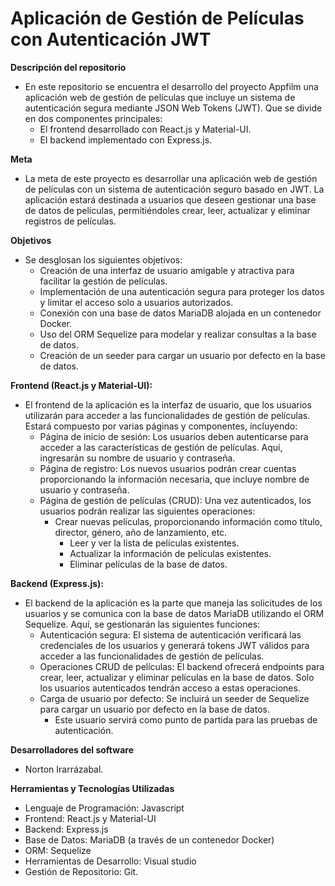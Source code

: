 # Aplicación de Gestión de Películas con Autenticación JWT

**Descripción del repositorio**
- En este repositorio se encuentra el desarrollo del proyecto Appfilm una aplicación web de gestión de películas que incluye un sistema de autenticación segura mediante JSON Web Tokens (JWT). Que se divide en dos componentes principales:
  - El frontend desarrollado con React.js y Material-UI.
  - El backend implementado con Express.js.

**Meta**
- La meta de este proyecto es desarrollar una aplicación web de gestión de películas con un sistema de autenticación seguro basado en JWT. La aplicación estará destinada a usuarios que deseen gestionar una base de datos de películas, permitiéndoles crear, leer, actualizar y eliminar registros de películas.

**Objetivos**
- Se desglosan los siguientes objetivos:
  - Creación de una interfaz de usuario amigable y atractiva para facilitar la gestión de películas.
  - Implementación de una autenticación segura para proteger los datos y limitar el acceso solo a usuarios autorizados.
  - Conexión con una base de datos MariaDB alojada en un contenedor Docker.
  - Uso del ORM Sequelize para modelar y realizar consultas a la base de datos.
  - Creación de un seeder para cargar un usuario por defecto en la base de datos.

**Frontend (React.js y Material-UI):**
- El frontend de la aplicación es la interfaz de usuario, que los usuarios utilizarán para acceder a las funcionalidades de gestión de películas. Estará compuesto por varias páginas y componentes, incluyendo:
  - Página de inicio de sesión: Los usuarios deben autenticarse para acceder a las características de gestión de películas. Aquí, ingresarán su nombre de usuario y contraseña.
  - Página de registro: Los nuevos usuarios podrán crear cuentas proporcionando la información necesaria, que incluye nombre de usuario y contraseña.
  - Página de gestión de películas (CRUD): Una vez autenticados, los usuarios podrán realizar las siguientes operaciones:
    - Crear nuevas películas, proporcionando información como título, director, género, año de lanzamiento, etc.
      - Leer y ver la lista de películas existentes.
      - Actualizar la información de películas existentes.
      - Eliminar películas de la base de datos.

**Backend (Express.js):**
- El backend de la aplicación es la parte que maneja las solicitudes de los usuarios y se comunica con la base de datos MariaDB utilizando el ORM Sequelize. Aquí, se gestionarán las siguientes funciones:
  - Autenticación segura: El sistema de autenticación verificará las credenciales de los usuarios y generará tokens JWT válidos para acceder a las funcionalidades de gestión de películas.
  - Operaciones CRUD de películas: El backend ofrecerá endpoints para crear, leer, actualizar y eliminar películas en la base de datos. Solo los usuarios autenticados tendrán acceso a estas operaciones.
  - Carga de usuario por defecto: Se incluirá un seeder de Sequelize para cargar un usuario por defecto en la base de datos.
    - Este usuario servirá como punto de partida para las pruebas de autenticación.

**Desarrolladores del software**
- Norton Irarrázabal.

**Herramientas y Tecnologías Utilizadas**
- Lenguaje de Programación: Javascript
- Frontend: React.js y Material-UI
- Backend: Express.js
- Base de Datos: MariaDB (a través de un contenedor Docker)
- ORM: Sequelize
- Herramientas de Desarrollo: Visual studio
- Gestión de Repositorio: Git.

